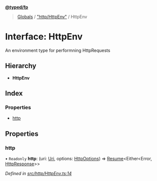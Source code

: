 **[@typed/fp](../README.md)**

> [Globals](../globals.md) / ["http/HttpEnv"](../modules/_http_httpenv_.md) / HttpEnv

# Interface: HttpEnv

An environment type for performning HttpRequests

## Hierarchy

* **HttpEnv**

## Index

### Properties

* [http](_http_httpenv_.httpenv.md#http)

## Properties

### http

• `Readonly` **http**: (uri: [Uri](../modules/_uri_exports_.uri.md), options: [HttpOptions](../modules/_http_httpenv_.md#httpoptions)) => [Resume](../modules/_resume_resume_.md#resume)\<Either\<Error, [HttpResponse](_http_httpresponse_.httpresponse.md)>>

*Defined in [src/http/HttpEnv.ts:14](https://github.com/TylorS/typed-fp/blob/ac98ca1/src/http/HttpEnv.ts#L14)*
